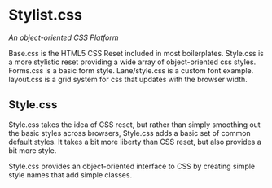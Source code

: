 Stylist.css
=========

*An object-oriented CSS Platform*

Base.css is the HTML5 CSS Reset included in most boilerplates. Style.css is a more stylistic reset providing a wide array of object-oriented css styles. Forms.css is a basic form style. Lane/style.css is a custom font example. layout.css is a grid system for css that updates with the browser width.

Style.css
----------

Style.css takes the idea of CSS reset, but rather than simply smoothing out the basic styles across browsers, Style.css adds a basic set of common default styles. It takes a bit more liberty than CSS reset, but also provides a bit more style.

Style.css provides an object-oriented interface to CSS by creating simple style names that add simple classes.